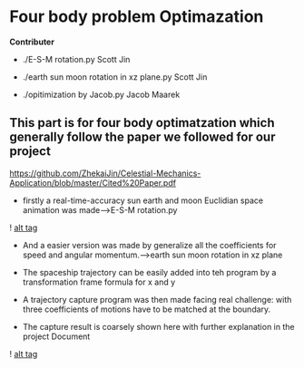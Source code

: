 # Four body problem Optimazation

**Contributer**  

* ./E-S-M rotation.py Scott Jin

* ./earth sun moon rotation in xz plane.py Scott Jin

* ./opitimization by Jacob.py  Jacob Maarek

## This part is for four body optimatzation which generally follow the paper we followed for our project 

https://github.com/ZhekaiJin/Celestial-Mechanics-Application/blob/master/Cited%20Paper.pdf

* firstly a real-time-accuracy sun earth and moon Euclidian space animation was made-->E-S-M rotation.py

! [alt tag](https://github.com/ZhekaiJin/Celestial-Mechanics-Application/blob/master/Presentation/show.png)

* And a easier version was made by generalize all the coefficients for speed and angular momentum.-->earth sun moon rotation in xz plane

* The spaceship trajectory can be easily added into teh program by a transformation frame formula for x and y 

* A trajectory capture program was then made facing real challenge: with three coefficients of motions have to be matched at the boundary.

* The capture result is coarsely shown here with further explanation in the project Document 

! [alt tag](https://github.com/ZhekaiJin/Celestial-Mechanics-Application/blob/master/Optimazation%20in%20four%20body%20system/output.png) 
